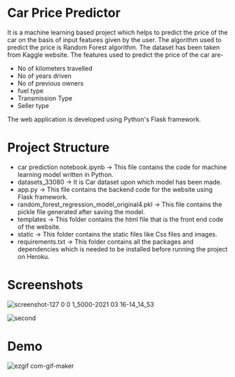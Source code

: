 # Car Price Predictor
It is a machine learning based project which helps to predict the price of the car on the basis of input features given by the user.
The algorithm used to predict the price is Random Forest algorithm.
The dataset has been taken from Kaggle website.
The features used to predict the price of the car are-
- No of kilometers travelled
- No of years driven
- No of previous owners
- fuel type
- Transmission Type
- Seller type

The web application is developed using Python's Flask framework.

# Project Structure
- car prediction notebook.ipynb -> This file contains the code for machine learning model written in Python.
- datasets_33080 -> It is Car dataset upon which model has been made.
- app.py -> This file contains the backend code for the website using Flask framework.
- random_forest_regression_model_original4.pkl -> This file contains the pickle file generated after saving the model.
- templates -> This folder contains the html file that is the front end code of the website.
- static -> This folder contains the static files like Css files and images.
- requirements.txt -> This folder contains all the packages and dependencies which is needed to be installed before running the project on Heroku. 
# Screenshots
![screenshot-127 0 0 1_5000-2021 03 16-14_14_53](https://user-images.githubusercontent.com/71866560/111283856-8ec49980-8665-11eb-9761-25121e0450ba.png)

![second](https://user-images.githubusercontent.com/71866560/111284056-c4698280-8665-11eb-9776-b67f0e12b1e1.png)

# Demo
![ezgif com-gif-maker](https://user-images.githubusercontent.com/71866560/111290797-83c13780-866c-11eb-95be-a8a5bbdc63c6.gif)


